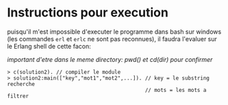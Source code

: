# Instructions pour execution

puisqu'il m'est impossible d'executer le programme dans bash sur windows (les commandes `erl` et `erlc` ne sont pas reconnues), il faudra l'evaluer sur le Erlang shell de cette facon:

*important d'etre dans le meme directory: pwd() et cd(dir) pour confirmer*


```
> c(solution2). // compiler le module
> solution2:main(["key","mot1","mot2",...]). // key = le substring recherche
											 // mots = les mots a filtrer
```
